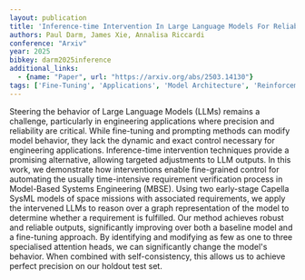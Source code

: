 ```yaml
---
layout: publication
title: 'Inference-time Intervention In Large Language Models For Reliable Requirement Verification'
authors: Paul Darm, James Xie, Annalisa Riccardi
conference: "Arxiv"
year: 2025
bibkey: darm2025inference
additional_links:
  - {name: "Paper", url: "https://arxiv.org/abs/2503.14130"}
tags: ['Fine-Tuning', 'Applications', 'Model Architecture', 'Reinforcement Learning', 'Training Techniques', 'Attention Mechanism', 'Pretraining Methods', 'Prompting']
---
```

Steering the behavior of Large Language Models (LLMs) remains a challenge,
particularly in engineering applications where precision and reliability are
critical. While fine-tuning and prompting methods can modify model behavior,
they lack the dynamic and exact control necessary for engineering applications.
Inference-time intervention techniques provide a promising alternative,
allowing targeted adjustments to LLM outputs. In this work, we demonstrate how
interventions enable fine-grained control for automating the usually
time-intensive requirement verification process in Model-Based Systems
Engineering (MBSE). Using two early-stage Capella SysML models of space
missions with associated requirements, we apply the intervened LLMs to reason
over a graph representation of the model to determine whether a requirement is
fulfilled. Our method achieves robust and reliable outputs, significantly
improving over both a baseline model and a fine-tuning approach. By identifying
and modifying as few as one to three specialised attention heads, we can
significantly change the model's behavior. When combined with self-consistency,
this allows us to achieve perfect precision on our holdout test set.
